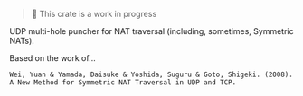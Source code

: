 > :construction: This crate is a work in progress

UDP multi-hole puncher for NAT traversal (including, sometimes, Symmetric NATs). 

Based on the work of...

    Wei, Yuan & Yamada, Daisuke & Yoshida, Suguru & Goto, Shigeki. (2008).
    A New Method for Symmetric NAT Traversal in UDP and TCP.

